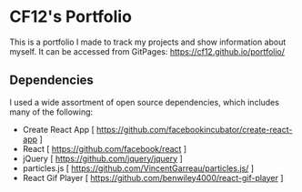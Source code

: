# CF12's Portfolio
This is a portfolio I made to track my projects and show information about myself.
It can be accessed from GitPages: https://cf12.github.io/portfolio/

## Dependencies
I used a wide assortment of open source dependencies, which includes many of the following:
- Create React App [ https://github.com/facebookincubator/create-react-app ]
- React [ https://github.com/facebook/react ]
- jQuery [ https://github.com/jquery/jquery ]
- particles.js [ https://github.com/VincentGarreau/particles.js/ ]
- React Gif Player [ https://github.com/benwiley4000/react-gif-player ]
